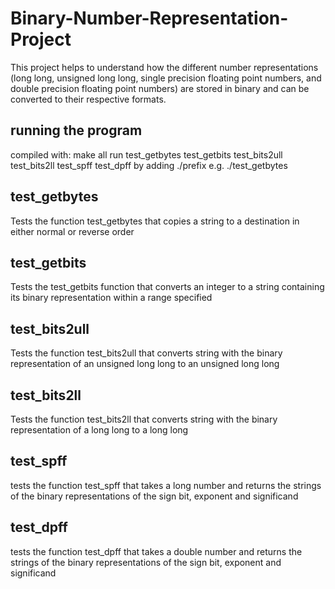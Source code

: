# Binary-Number-Representation-Project
This project helps to understand how the different number representations (long long, unsigned long long, single precision floating point numbers, and double precision floating point numbers) are stored in binary and can be converted to their respective formats.

## running the program
compiled with: make all
run test_getbytes test_getbits test_bits2ull test_bits2ll test_spff test_dpff by adding ./prefix e.g. ./test_getbytes

## test_getbytes
Tests the function test_getbytes that copies a string to a destination in either normal or reverse order

## test_getbits
Tests the test_getbits function that converts an integer to a string containing its binary representation within a range specified

## test_bits2ull
Tests the function test_bits2ull that converts string with the binary representation of an unsigned long long to an unsigned long long

## test_bits2ll
Tests the function test_bits2ll that converts string with the binary representation of a long long to a long long

## test_spff
tests the function test_spff that takes a long number and returns the strings of the binary representations of the sign bit, exponent and significand

## test_dpff
tests the function test_dpff that takes a double number and returns the strings of the binary representations of the sign bit, exponent and significand
